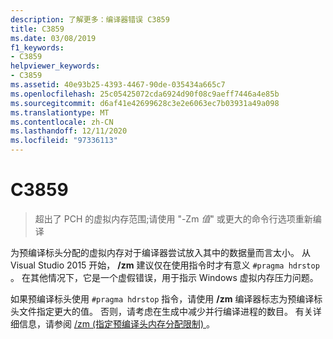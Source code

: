 ```yaml
---
description: 了解更多：编译器错误 C3859
title: C3859
ms.date: 03/08/2019
f1_keywords:
- C3859
helpviewer_keywords:
- C3859
ms.assetid: 40e93b25-4393-4467-90de-035434a665c7
ms.openlocfilehash: 25c05425072cda6924d90f08c9aeff7446a4e85b
ms.sourcegitcommit: d6af41e42699628c3e2e6063ec7b03931a49a098
ms.translationtype: MT
ms.contentlocale: zh-CN
ms.lasthandoff: 12/11/2020
ms.locfileid: "97336113"
---
```

# <a name="compiler-error-c3859"></a>C3859

> 超出了 PCH 的虚拟内存范围;请使用 "-Zm *值*" 或更大的命令行选项重新编译

为预编译标头分配的虚拟内存对于编译器尝试放入其中的数据量而言太小。 从 Visual Studio 2015 开始， **/zm** 建议仅在使用指令时才有意义 `#pragma hdrstop` 。 在其他情况下，它是一个虚假错误，用于指示 Windows 虚拟内存压力问题。

如果预编译标头使用 `#pragma hdrstop` 指令，请使用 **/zm** 编译器标志为预编译标头文件指定更大的值。 否则，请考虑在生成中减少并行编译进程的数目。 有关详细信息，请参阅 [/zm (指定预编译头内存分配限制) ](../../build/reference/zm-specify-precompiled-header-memory-allocation-limit.md)。
